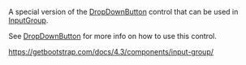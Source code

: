 A special version of the [DropDownButton](/docs/controls/bootstrap4/DropDownButton/{branch}) control that can be used in [InputGroup](/docs/controls/bootstrap4/InputGroup/{branch}).

See [DropDownButton](/docs/controls/bootstrap4/DropDownButton/{branch}) for more info on how to use this control.

<https://getbootstrap.com/docs/4.3/components/input-group/>

